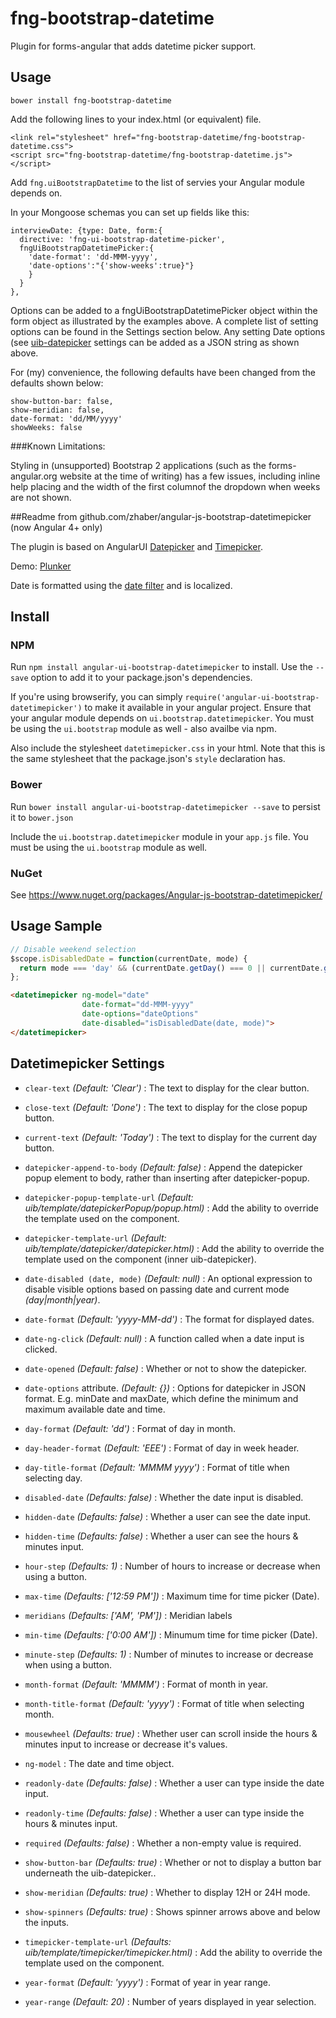 # fng-bootstrap-datetime

Plugin for forms-angular that adds datetime picker support.

## Usage

    bower install fng-bootstrap-datetime


Add the following lines to your index.html (or equivalent) file.

    <link rel="stylesheet" href="fng-bootstrap-datetime/fng-bootstrap-datetime.css">
    <script src="fng-bootstrap-datetime/fng-bootstrap-datetime.js"></script>

Add `fng.uiBootstrapDatetime` to the list of servies your Angular module depends on. 

In your Mongoose schemas you can set up fields like this:

    interviewDate: {type: Date, form:{
      directive: 'fng-ui-bootstrap-datetime-picker', 
      fngUiBootstrapDatetimePicker:{
        'date-format': 'dd-MMM-yyyy',
        'date-options':"{'show-weeks':true}"}
        }
      }
    },

Options can be added to a fngUiBootstrapDatetimePicker object within the form object as illustrated by the examples above.
A complete list of setting options can be found in the Settings section below.  Any setting
Date options (see [uib-datepicker](https://angular-ui.github.io/bootstrap/#!#datepicker) settings can be added as a JSON string as shown above.

For (my) convenience, the following defaults have been changed from the defaults shown below:

    show-button-bar: false, 
    show-meridian: false,
    date-format: 'dd/MM/yyyy'
    showWeeks: false

###Known Limitations:

Styling in (unsupported) Bootstrap 2 applications (such as the forms-angular.org website at the time of writing) has a few issues,
including inline help placing and the width of the first columnof the dropdown when weeks are not shown. 

##Readme from github.com/zhaber/angular-js-bootstrap-datetimepicker (now Angular 4+ only)

The plugin is based on AngularUI [Datepicker](https://github.com/angular-ui/bootstrap/tree/master/src/datepicker) and [Timepicker](https://github.com/angular-ui/bootstrap/tree/master/src/timepicker).

Demo: [Plunker](http://plnkr.co/edit/qRhNlfTWlt9wIexa3WbB?p=preview)

Date is formatted using the [date filter](http://docs.angularjs.org/api/ng.filter:date) and is localized.

## Install

### NPM
Run `npm install angular-ui-bootstrap-datetimepicker` to install. Use the `--save` option to add it to your package.json's dependencies.

If you're using browserify, you can simply `require('angular-ui-bootstrap-datetimepicker')` to make it available in your angular project. Ensure that your angular module depends on `ui.bootstrap.datetimepicker`. You must be using the `ui.bootstrap` module as well - also availbe via npm.

Also include the stylesheet `datetimepicker.css` in your html. Note that this is the same stylesheet that the package.json's `style` declaration has.

### Bower

Run `bower install angular-ui-bootstrap-datetimepicker --save` to persist it to `bower.json`

Include the `ui.bootstrap.datetimepicker` module in your `app.js` file. You must be using the `ui.bootstrap` module as well.

### NuGet

See https://www.nuget.org/packages/Angular-js-bootstrap-datetimepicker/

## Usage Sample
~~~javascript
// Disable weekend selection
$scope.isDisabledDate = function(currentDate, mode) {
  return mode === 'day' && (currentDate.getDay() === 0 || currentDate.getDay() === 6);
};
~~~
~~~html
<datetimepicker ng-model="date" 
                date-format="dd-MMM-yyyy" 
                date-options="dateOptions" 
                date-disabled="isDisabledDate(date, mode)">
</datetimepicker>
~~~

## Datetimepicker Settings 

 * `clear-text`
 _(Default: 'Clear')_ : 
 The text to display for the clear button.

 * `close-text`
 _(Default: 'Done')_ : 
 The text to display for the close popup button.

 * `current-text` 
 _(Default: 'Today')_ : 
 The text to display for the current day button.

 * `datepicker-append-to-body`
 	_(Default: false)_ :
 	Append the datepicker popup element to body, rather than inserting after datepicker-popup.

 * `datepicker-popup-template-url`
  _(Default: uib/template/datepickerPopup/popup.html)_ :
  Add the ability to override the template used on the component.

 * `datepicker-template-url`
  _(Default: uib/template/datepicker/datepicker.html)_ :
  Add the ability to override the template used on the component (inner uib-datepicker).

 * `date-disabled (date, mode)`
 	_(Default: null)_ :
 	An optional expression to disable visible options based on passing date and current mode _(day|month|year)_.

 * `date-format`
 	_(Default: 'yyyy-MM-dd')_ :
 	The format for displayed dates.

 * `date-ng-click`
 	_(Default: null)_ :
 	A function called when a date input is clicked.

 * `date-opened`
        _(Default: false)_ :
        Whether or not to show the datepicker.

 * `date-options` attribute.
  	_(Default: {})_ :
   Options for datepicker in JSON format. E.g. minDate and maxDate, which define the minimum and maximum available date and time.

 * `day-format`
 	_(Default: 'dd')_ :
 	Format of day in month.

 * `day-header-format`
 	_(Default: 'EEE')_ :
 	Format of day in week header.

 * `day-title-format`
 	_(Default: 'MMMM yyyy')_ :
 	Format of title when selecting day.

 * `disabled-date`
 	_(Defaults: false)_ :
 	 Whether the date input is disabled.

 * `hidden-date`
	_(Defaults: false)_ :
 	 Whether a user can see the date input.

 * `hidden-time`
 	_(Defaults: false)_ :
 	 Whether a user can see the hours & minutes input.

 * `hour-step` <i class="icon-eye-open"></i>
 	_(Defaults: 1)_ :
 	 Number of hours to increase or decrease when using a button.

 * `max-time`
        _(Defaults: ['12:59 PM'])_ :
        Maximum time for time picker (Date).

 * `meridians`
 	_(Defaults: ['AM', 'PM'])_ :
 	 Meridian labels

 * `min-time`
        _(Defaults: ['0:00 AM'])_ :
        Minumum time for time picker (Date).

 * `minute-step` <i class="icon-eye-open"></i>
 	_(Defaults: 1)_ :
 	 Number of minutes to increase or decrease when using a button.

 * `month-format`
 	_(Default: 'MMMM')_ :
 	Format of month in year.

 * `month-title-format`
 	_(Default: 'yyyy')_ :
 	Format of title when selecting month.

 * `mousewheel`
 	_(Defaults: true)_ :
 	 Whether user can scroll inside the hours & minutes input to increase or decrease it's values.

 * `ng-model` 
 	:
 	The date and time object.

 * `readonly-date`
 	_(Defaults: false)_ :
 	 Whether a user can type inside the date input.

 * `readonly-time`
 	_(Defaults: false)_ :
 	 Whether a user can type inside the hours & minutes input.

 * `required`
 	_(Defaults: false)_ :
 	 Whether a non-empty value is required.

 * `show-button-bar`
 	_(Defaults: true)_ :
 	 Whether or not to display a button bar underneath the uib-datepicker..

 * `show-meridian` <i class="icon-eye-open"></i>
 	_(Defaults: true)_ :
 	Whether to display 12H or 24H mode.

 * `show-spinners`
 	_(Defaults: true)_ :
 	 Shows spinner arrows above and below the inputs.
 
 * `timepicker-template-url`
  _(Defaults: uib/template/timepicker/timepicker.html)_ :
   Add the ability to override the template used on the component.

 * `year-format`
 	_(Default: 'yyyy')_ :
 	Format of year in year range.

 * `year-range`
 	_(Default: 20)_ :
 	Number of years displayed in year selection.
